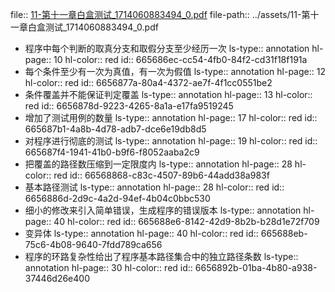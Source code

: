 file:: [11-第十一章白盒测试_1714060883494_0.pdf](../assets/11-第十一章白盒测试_1714060883494_0.pdf)
file-path:: ../assets/11-第十一章白盒测试_1714060883494_0.pdf

- 程序中每个判断的取真分支和取假分支至少经历一次
  ls-type:: annotation
  hl-page:: 10
  hl-color:: red
  id:: 665686ec-cc54-4fb0-84f2-cd31f18f191a
- 每个条件至少有一次为真值，有一次为假值
  ls-type:: annotation
  hl-page:: 12
  hl-color:: red
  id:: 6656877a-80a4-4372-ae7f-4f1cc0551be2
- 条件覆盖并不能保证判定覆盖
  ls-type:: annotation
  hl-page:: 13
  hl-color:: red
  id:: 6656878d-9223-4265-8a1a-e17fa9519245
- 增加了测试用例的数量
  ls-type:: annotation
  hl-page:: 17
  hl-color:: red
  id:: 665687b1-4a8b-4d78-adb7-dce6e19db8d5
- 对程序进行彻底的测试
  ls-type:: annotation
  hl-page:: 19
  hl-color:: red
  id:: 665687f4-1941-41b0-b9f6-f8052aaba2c9
- 把覆盖的路径数压缩到一定限度内
  ls-type:: annotation
  hl-page:: 28
  hl-color:: red
  id:: 66568868-c83c-4507-89b6-44add38a983f
- 基本路径测试
  ls-type:: annotation
  hl-page:: 28
  hl-color:: red
  id:: 6656886d-2d9c-4a2d-94ef-4b04c0bbc530
- 细小的修改来引入简单错误，生成程序的错误版本
  ls-type:: annotation
  hl-page:: 40
  hl-color:: red
  id:: 665688e6-8142-42d9-8b2b-b28d1e72f709
- 变异体
  ls-type:: annotation
  hl-page:: 40
  hl-color:: red
  id:: 665688eb-75c6-4b08-9640-7fdd789ca656
- 程序的环路复杂性给出了程序基本路径集合中的独立路径条数
  ls-type:: annotation
  hl-page:: 30
  hl-color:: red
  id:: 6656892b-01ba-4b80-a938-37446d26e400